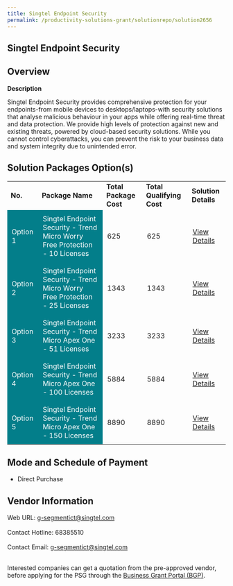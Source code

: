 ```yaml
---
title: Singtel Endpoint Security
permalink: /productivity-solutions-grant/solutionrepo/solution2656
---
```


## Singtel Endpoint Security

## Overview

**Description**

Singtel Endpoint Security provides comprehensive protection for your endpoints-from mobile devices to desktops/laptops-with security solutions that analyse malicious behaviour in your apps while offering real-time threat and data protection. We provide high levels of protection against new and existing threats, powered by cloud-based security solutions. While you cannot control cyberattacks, you can prevent the risk to your business data and system integrity due to unintended error.

## Solution Packages Option(s)

<table>
<tr>
<td><b>No.</b></td>
<td><b>Package Name</b></td>
<td><b>Total Package Cost</b></td>
<td><b>Total Qualifying Cost</b></td>
<td><b>Solution Details</b></td>
</tr>
<tr>
<td style='padding: 10px; background-color: #037E8A; color: #FFFFFF;'>Option 1</td>
<td style='padding: 10px; background-color: #037E8A; color: #FFFFFF;'>Singtel Endpoint Security - Trend Micro Worry Free Protection - 10 Licenses</td>
<td style='padding: 10px;'>625</td>
<td style='padding: 10px;'>625</td>
<td style='padding: 10px;'><a href='https://www.gobusiness.gov.sg/images/psg/Singtel_Endpoint_20210421_Desensitised_Annex_3_Part_1.pdf' target='_blank'>View Details</a></td>
</tr>
<tr>
<td style='padding: 10px; background-color: #037E8A; color: #FFFFFF;'>Option 2</td>
<td style='padding: 10px; background-color: #037E8A; color: #FFFFFF;'>Singtel Endpoint Security - Trend Micro Worry Free Protection - 25 Licenses</td>
<td style='padding: 10px;'>1343</td>
<td style='padding: 10px;'>1343</td>
<td style='padding: 10px;'><a href='https://www.gobusiness.gov.sg/images/psg/Singtel_Endpoint_20210421_Desensitised_Annex_3_Part_2.pdf' target='_blank'>View Details</a></td>
</tr>
<tr>
<td style='padding: 10px; background-color: #037E8A; color: #FFFFFF;'>Option 3</td>
<td style='padding: 10px; background-color: #037E8A; color: #FFFFFF;'>Singtel Endpoint Security - Trend Micro Apex One - 51 Licenses</td>
<td style='padding: 10px;'>3233</td>
<td style='padding: 10px;'>3233</td>
<td style='padding: 10px;'><a href='https://www.gobusiness.gov.sg/images/psg/Singtel_Endpoint_20210421_Desensitised_Annex_3_Part_3.pdf' target='_blank'>View Details</a></td>
</tr>
<tr>
<td style='padding: 10px; background-color: #037E8A; color: #FFFFFF;'>Option 4</td>
<td style='padding: 10px; background-color: #037E8A; color: #FFFFFF;'>Singtel Endpoint Security - Trend Micro Apex One - 100 Licenses</td>
<td style='padding: 10px;'>5884</td>
<td style='padding: 10px;'>5884</td>
<td style='padding: 10px;'><a href='https://www.gobusiness.gov.sg/images/psg/Singtel_Endpoint_20210421_Desensitised_Annex_3_Part_4.pdf' target='_blank'>View Details</a></td>
</tr>
<tr>
<td style='padding: 10px; background-color: #037E8A; color: #FFFFFF;'>Option 5</td>
<td style='padding: 10px; background-color: #037E8A; color: #FFFFFF;'>Singtel Endpoint Security - Trend Micro Apex One - 150 Licenses</td>
<td style='padding: 10px;'>8890</td>
<td style='padding: 10px;'>8890</td>
<td style='padding: 10px;'><a href='https://www.gobusiness.gov.sg/images/psg/Singtel_Endpoint_20210421_Desensitised_Annex_3_Part_5.pdf' target='_blank'>View Details</a></td>
</tr>
</table>

## Mode and Schedule of Payment

 - Direct Purchase

## Vendor Information

 Web URL: g-segmentict@singtel.com <br><br>Contact Hotline: 68385510 <br><br>Contact Email: g-segmentict@singtel.com <br><br>

Interested companies can get a quotation from the pre-approved vendor, before applying for the PSG through the <a href='https://www.businessgrants.gov.sg/' target='_blank' rel='noopener'>Business Grant Portal (BGP)</a>.

<script src="/jquery/resize-tables.js"></script>
